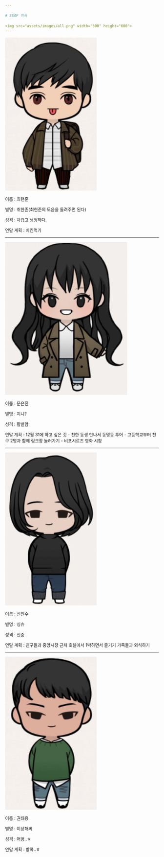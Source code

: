```yaml
---

# SSAF 이득

<img src="assets/images/all.png" width="500" height="600">
---
```


<div class="left">

<img src="assets/images/heunjun.png" width="300" height="500">

</div>

<div class="right">

<p>이름 : 최현준</p>

<p>별명 : 취한존(최현준의 모음을 돌려주면 된다)</p>

<p>성격 : 차갑고 냉정하다.</p>

<p>연말 계획 : 치킨먹기</p>

</div>

---

<div class="left">

<img src="assets/images/eunjin.png" width="400" height="500">

</div>

<div class="right">

<p>이름 : 문은진</p>

<p>별명 : 지니?</p>

<p>성격 : 활발함</p>

<p>연말 계획 : 12월 31에 하고 싶은 것
- 친한 동생 만나서 동명동 투어
- 고등학교부터 친구 2명과 함께 링크장 놀러가기
- 비포시르즈 영화 시청</p>

</div>

---

<div class="left">

<img src="assets/images/jinsu.png" width="300" height="500">

</div>

<div class="right">

<p>이름 : 신진수</p>

<p>별명 : 싱슈</p>

<p>성격 : 신중</p>

<p>연말 계획 : 친구들과 중앙시장 근처 호텔에서 1박하면서 즐기기
가족들과 외식하기</p>

</div>

---

<div class="left">

<img src="assets/images/taeyong.png" width="300" height="500">

</div>

<div class="right">

<p>이름 : 권태용</p>

<p>별명 : 이상해씨</p>

<p>성격 : 어벙..ㅎ</p>

<p>연말 계획 : 방콕..ㅎ </p>

</div>
